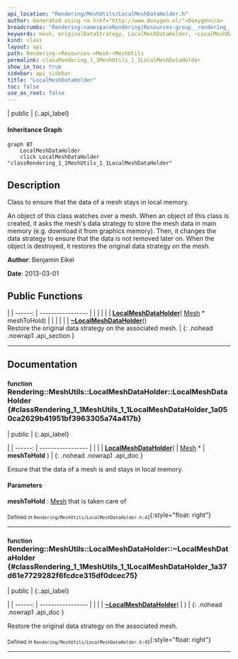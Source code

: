 ```yaml
---
api_location: "Rendering/MeshUtils/LocalMeshDataHolder.h"
author: Generated using <a href="http://www.doxygen.nl/">Doxygen</a>
breadcrumbs: "Rendering:namespaceRendering|Resources:group__rendering__resources|Mesh:group__mesh|MeshUtils:namespaceRendering_1_1MeshUtils"
keywords: mesh, originalDataStrategy, LocalMeshDataHolder, ~LocalMeshDataHolder
kind: class
layout: api
path: Rendering->Resources->Mesh->MeshUtils
permalink: classRendering_1_1MeshUtils_1_1LocalMeshDataHolder
show_in_toc: true
sidebar: api_sidebar
title: "LocalMeshDataHolder"
toc: false
use_as_root: false
---
```


| public |
{:.api_label}

#### Inheritance Graph

```mermaid
graph BT
	LocalMeshDataHolder
	click LocalMeshDataHolder "classRendering_1_1MeshUtils_1_1LocalMeshDataHolder"
```

## Description

Class to ensure that the data of a mesh stays in local memory.

An object of this class watches over a mesh. When an object of this class is created, it asks the mesh's data strategy to store the mesh data in main memory (e.g. download it from graphics memory). Then, it changes the data strategy to ensure that the data is not removed later on. When the object is destroyed, it restores the original data strategy on the mesh.



**Author**: Benjamin Eikel



**Date**: 2013-03-01





## Public Functions

|
| ------: | ----------------- |
|  | |
|  | **[LocalMeshDataHolder](#classRendering_1_1MeshUtils_1_1LocalMeshDataHolder_1a050ca2629b41951bf3963305a74a417b)**( [Mesh](classRendering_1_1Mesh) * meshToHold) |
|  | |
|  | **[~LocalMeshDataHolder](#classRendering_1_1MeshUtils_1_1LocalMeshDataHolder_1a37d61e7729282f6fcdce315df0dcec75)**() <br/> Restore the original data strategy on the associated mesh. |
{: .nohead .nowrap1 .api_section }


-------------------------------------------------------------------

## Documentation

### <small>function</small><br/> Rendering::MeshUtils::LocalMeshDataHolder::LocalMeshDataHolder {#classRendering_1_1MeshUtils_1_1LocalMeshDataHolder_1a050ca2629b41951bf3963305a74a417b}

| public |
{:.api_label}

|
| ------: | ----------------- |
|  |
|  **[LocalMeshDataHolder](#classRendering_1_1MeshUtils_1_1LocalMeshDataHolder_1a050ca2629b41951bf3963305a74a417b)**( |  [Mesh](classRendering_1_1Mesh) * | **meshToHold** ) |
{: .nohead .nowrap1 .api_doc }



Ensure that the data of a mesh is and stays in local memory.


#### Parameters
**meshToHold**
:   [Mesh](classRendering_1_1Mesh) that is taken care of







<sub>Defined in `Rendering/MeshUtils/LocalMeshDataHolder.h:42`</sub>{:style="float: right"}

-------------------------------------------------------------------

### <small>function</small><br/> Rendering::MeshUtils::LocalMeshDataHolder::~LocalMeshDataHolder {#classRendering_1_1MeshUtils_1_1LocalMeshDataHolder_1a37d61e7729282f6fcdce315df0dcec75}

| public |
{:.api_label}

|
| ------: | ----------------- |
|  |
|  **[~LocalMeshDataHolder](#classRendering_1_1MeshUtils_1_1LocalMeshDataHolder_1a37d61e7729282f6fcdce315df0dcec75)**( |  ) |
{: .nohead .nowrap1 .api_doc }

Restore the original data strategy on the associated mesh.





<sub>Defined in `Rendering/MeshUtils/LocalMeshDataHolder.h:45`</sub>{:style="float: right"}

-------------------------------------------------------------------


